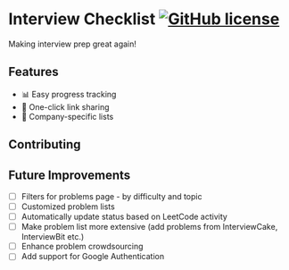 # Interview Checklist [![GitHub license](https://img.shields.io/badge/license-MIT-blue)](https://github.com/labs-asterisk/interview-checklist/blob/main/LICENSE)

Making interview prep great again!

## Features
- 📊 Easy progress tracking
- 🔗 One-click link sharing
- 📜 Company-specific lists

## Contributing



## Future Improvements
- [ ] Filters for problems page - by difficulty and topic 
- [ ] Customized problem lists
- [ ] Automatically update status based on LeetCode activity
- [ ] Make problem list more extensive (add problems from InterviewCake, InterviewBit etc.)
- [ ] Enhance problem crowdsourcing
- [ ] Add support for Google Authentication
